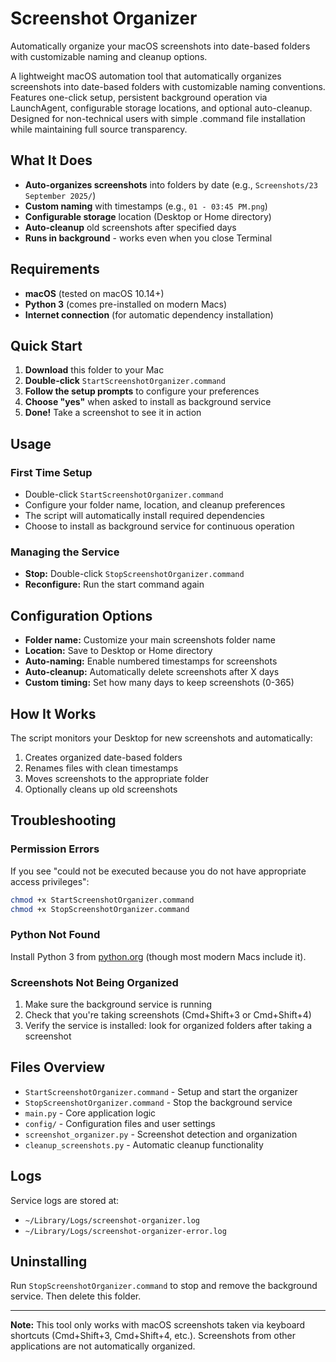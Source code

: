 # Screenshot Organizer

Automatically organize your macOS screenshots into date-based folders with customizable naming and cleanup options.

A lightweight macOS automation tool that automatically organizes screenshots into date-based folders with customizable naming conventions. Features one-click setup, persistent background operation via LaunchAgent, configurable storage locations, and optional auto-cleanup. Designed for non-technical users with simple .command file installation while maintaining full source transparency.

## What It Does

- **Auto-organizes screenshots** into folders by date (e.g., `Screenshots/23 September 2025/`)
- **Custom naming** with timestamps (e.g., `01 - 03:45 PM.png`)
- **Configurable storage** location (Desktop or Home directory)
- **Auto-cleanup** old screenshots after specified days
- **Runs in background** - works even when you close Terminal

## Requirements

- **macOS** (tested on macOS 10.14+)
- **Python 3** (comes pre-installed on modern Macs)
- **Internet connection** (for automatic dependency installation)

## Quick Start

1. **Download** this folder to your Mac
2. **Double-click** `StartScreenshotOrganizer.command`
3. **Follow the setup prompts** to configure your preferences
4. **Choose "yes"** when asked to install as background service
5. **Done!** Take a screenshot to see it in action

## Usage

### First Time Setup

- Double-click `StartScreenshotOrganizer.command`
- Configure your folder name, location, and cleanup preferences
- The script will automatically install required dependencies
- Choose to install as background service for continuous operation

### Managing the Service

- **Stop:** Double-click `StopScreenshotOrganizer.command`
- **Reconfigure:** Run the start command again

## Configuration Options

- **Folder name:** Customize your main screenshots folder name
- **Location:** Save to Desktop or Home directory
- **Auto-naming:** Enable numbered timestamps for screenshots
- **Auto-cleanup:** Automatically delete screenshots after X days
- **Custom timing:** Set how many days to keep screenshots (0-365)

## How It Works

The script monitors your Desktop for new screenshots and automatically:

1. Creates organized date-based folders
2. Renames files with clean timestamps
3. Moves screenshots to the appropriate folder
4. Optionally cleans up old screenshots

## Troubleshooting

### Permission Errors

If you see "could not be executed because you do not have appropriate access privileges":

```bash
chmod +x StartScreenshotOrganizer.command
chmod +x StopScreenshotOrganizer.command
```

### Python Not Found

Install Python 3 from [python.org](https://python.org) (though most modern Macs include it).

### Screenshots Not Being Organized

1. Make sure the background service is running
2. Check that you're taking screenshots (Cmd+Shift+3 or Cmd+Shift+4)
3. Verify the service is installed: look for organized folders after taking a screenshot

## Files Overview

- `StartScreenshotOrganizer.command` - Setup and start the organizer
- `StopScreenshotOrganizer.command` - Stop the background service
- `main.py` - Core application logic
- `config/` - Configuration files and user settings
- `screenshot_organizer.py` - Screenshot detection and organization
- `cleanup_screenshots.py` - Automatic cleanup functionality

## Logs

Service logs are stored at:

- `~/Library/Logs/screenshot-organizer.log`
- `~/Library/Logs/screenshot-organizer-error.log`

## Uninstalling

Run `StopScreenshotOrganizer.command` to stop and remove the background service. Then delete this folder.

---

**Note:** This tool only works with macOS screenshots taken via keyboard shortcuts (Cmd+Shift+3, Cmd+Shift+4, etc.). Screenshots from other applications are not automatically organized.
